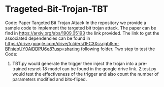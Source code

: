 # Trageted-Bit-Trojan-TBT
Code: Paper Targeted Bit Trojan Attack
In the repository we provide a sample code to implement the targeted  bit trojan attack. The paper can be find in https://arxiv.org/abs/1909.05193 the link provided. The link to get the associated dependencies can be found in https://drive.google.com/drive/folders/1FC3XssrjgbI5m-BFniebUY0AiDDPU6e8?usp=sharing following folder. Two step to test the Code:
1. TBT.py would generate the trigger then inject the trojan into a pre-trained resnet-18 model can be found in the google drive link.
2.test.py would test the effectiveness of the trigger and also count the number of parameters modified and bits-fliped.
